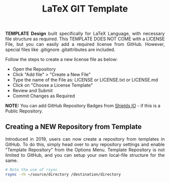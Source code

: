
<h1 align = "center">
	LaTeX GIT Template <br>
	<a href = "https://www.linkedin.com/in/dpramanik/"><img height="16" width="16" src="https://unpkg.com/simple-icons@v3/icons/linkedin.svg"/></a>
	<a href = "https://github.com/ZenithClown"><img height="16" width="16" src="https://unpkg.com/simple-icons@v3/icons/github.svg"/></a>
	<a href = "https://gitlab.com/ZenithClown/"><img height="16" width="16" src="https://unpkg.com/simple-icons@v3/icons/gitlab.svg"/></a>
	<a href = "https://www.researchgate.net/profile/Debmalya_Pramanik2"><img height="16" width="16" src="https://unpkg.com/simple-icons@v3/icons/researchgate.svg"/></a>
	<a href = "https://www.kaggle.com/dPramanik/"><img height="16" width="16" src="https://unpkg.com/simple-icons@v3/icons/kaggle.svg"/></a>
	<a href = "https://app.pluralsight.com/profile/Debmalya-Pramanik/"><img height="16" width="16" src="https://unpkg.com/simple-icons@v3/icons/pluralsight.svg"/></a>
	<a href = "https://stackoverflow.com/users/6623589/"><img height="16" width="16" src="https://unpkg.com/simple-icons@v3/icons/stackoverflow.svg"/></a>
</h1>

<p align = "justify"><b>TEMPLATE Design</b> built specifically for LaTeX Language, with necessary file structure as required. This TEMPLATE DOES NOT COME with a LICENSE File, but you can easily add a required license from GitHub. However, special files like .gitignore .gitattributes are included.</p>

Follow the steps to create a new license file as below:
- Open the Repository
- Click "Add file" > "Create a New File"
- Type the name of the File as: LICENSE or LICENSE.txt or LICENSE.md
- Click on "Choose a License Template"
- Review and Submit
- Commit Changes as Required

**NOTE:** You can add GitHub Repository Badges from [Shields IO](https://shields.io/) - if this is a Public Repository.

## Creating a NEW Repository from Template
<p align = "justify">Introduced in 2019, users can now create a repository from templates in GitHub. To do this, simply head over to any repository settings and enable "Template Repository" from the Options Menu. Template Repository is not limited to GitHub, and you can setup your own local-file structure for the same.</p>

```bash
# Note the use of rsync
rsync -rh ~/source/directory /destination/directory
```